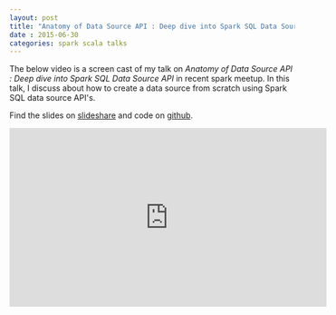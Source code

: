```yaml
---
layout: post
title: "Anatomy of Data Source API : Deep dive into Spark SQL Data Source API"
date : 2015-06-30
categories: spark scala talks
---
```

The below video is a screen cast  of my talk on *Anatomy of Data Source API : Deep dive into Spark SQL Data Source API* in recent spark meetup. In this talk, I discuss about how to create a data source from scratch using Spark SQL data source API's.


Find the slides on [slideshare](http://www.slideshare.net/datamantra/anatomy-of-data-source-api) and code on [github](https://github.com/phatak-dev/anatomy_of_spark_datasource_api).




<div class="video-container"> <iframe src="https://www.youtube.com/embed/ckX6fT3kYG0" frameborder="0" width="560" height="315"></iframe> </div>
